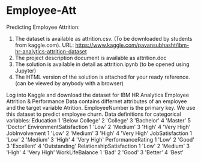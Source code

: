 # Employee-Att
Predicting Employee Attrition:

1. The dataset is available as attrition.csv. (To be downloaded by students from kaggle.com). 
    URL: https://www.kaggle.com/pavansubhasht/ibm-hr-analytics-attrition-dataset
2. The project description document is available as attrition.doc
3. The solution is available in detail as attrition.ipynb (to be opened using Jupyter)
4. The HTML version of the solution is attached for your ready reference. (can be viewed by anybody with a browser)

Log into Kaggle and download the dataset for IBM HR Analytics Employee Attrition & Performance Data contains differnet attributes
of an employee and the target variable Atrition. EmployeeNumber is the primary key. We use this dataset to predict employee churn. 
Data definitions for categorical variables: Education 1 'Below College' 2 'College' 3 'Bachelor' 4 'Master' 5 'Doctor' 
EnvironmentSatisfaction 1 'Low' 2 'Medium' 3 'High' 4 'Very High' JobInvolvement 1 'Low' 2 'Medium' 3 'High' 4 'Very High'
JobSatisfaction 1 'Low' 2 'Medium' 3 'High' 4 'Very High' PerformanceRating 1 'Low' 2 'Good' 3 'Excellent' 4 'Outstanding' 
RelationshipSatisfaction 1 'Low' 2 'Medium' 3 'High' 4 'Very High' WorkLifeBalance 1 'Bad' 2 'Good' 3 'Better' 4 'Best'

